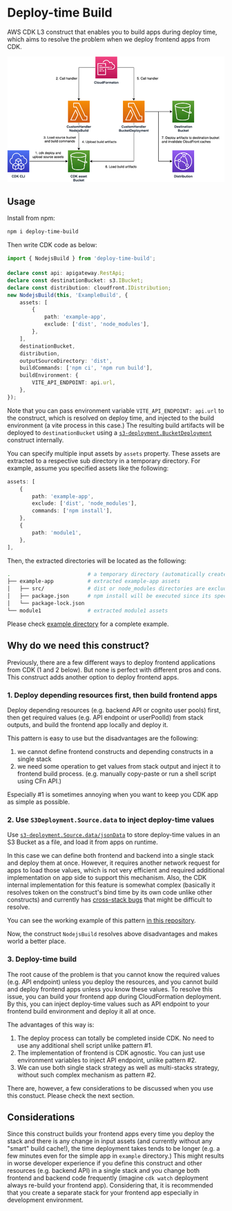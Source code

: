 # Deploy-time Build
AWS CDK L3 construct that enables you to build apps during deploy time, which aims to resolve the problem when we deploy frontend apps from CDK.

![architecture](./imgs/architecture.png)

## Usage
Install from npm:

```sh
npm i deploy-time-build
```

Then write CDK code as below:

```ts
import { NodejsBuild } from 'deploy-time-build';

declare const api: apigateway.RestApi;
declare const destinationBucket: s3.IBucket;
declare const distribution: cloudfront.IDistribution;
new NodejsBuild(this, 'ExampleBuild', {
    assets: [
        {
            path: 'example-app',
            exclude: ['dist', 'node_modules'],
        },
    ],
    destinationBucket,
    distribution,
    outputSourceDirectory: 'dist',
    buildCommands: ['npm ci', 'npm run build'],
    buildEnvironment: {
        VITE_API_ENDPOINT: api.url,
    },
});
```

Note that you can pass environment variable `VITE_API_ENDPOINT: api.url` to the construct, which is resolved on deploy time, and injected to the build environment (a vite process in this case.)
The resulting build artifacts will be deployed to `destinationBucket` using a [`s3-deployment.BucketDeployment`](https://docs.aws.amazon.com/cdk/api/v2/docs/aws-cdk-lib.aws_s3_deployment.BucketDeployment.html) construct internally.

You can specify multiple input assets by `assets` property. These assets are extracted to a respective sub directory in a temporary directory. For example, assume you specified assets like the following:

```ts
assets: [
    {
        path: 'example-app',
        exclude: ['dist', 'node_modules'],
        commands: ['npm install'],
    },
    {
        path: 'module1',
    },
],
```

Then, the extracted directories will be located as the following:

```sh
.                         # a temporary directory (automatically created)
├── example-app           # extracted example-app assets
│   ├── src/              # dist or node_modules directories are excluded even if they exist locally.
│   ├── package.json      # npm install will be executed since its specified in `commands` property.
│   └── package-lock.json
└── module1               # extracted module1 assets
```

Please check [example directory](./example/) for a complete example. 

## Why do we need this construct?
Previously, there are a few different ways to deploy frontend applications from CDK (1 and 2 below). But none is perfect with different pros and cons. This construct adds another option to deploy frontend apps.

### 1. Deploy depending resources first, then build frontend apps
Deploy depending resources (e.g. backend API or cognito user pools) first, then get required values (e.g. API endpoint or userPoolId) from stack outputs, and build the frontend app locally and deploy it.

This pattern is easy to use but the disadvantages are the following:

1. we cannot define frontend constructs and depending constructs in a single stack
2. we need some operation to get values from stack output and inject it to frontend build process. (e.g. manually copy-paste or run a shell script using CFn API.)

Especially #1 is sometimes annoying when you want to keep you CDK app as simple as possible.

### 2. Use `S3Deployment.Source.data` to inject deploy-time values
Use [`s3-deployment.Source.data/jsonData`](https://github.com/aws/aws-cdk/pull/18659) to store deploy-time values in an S3 Bucket as a file, and load it from apps on runtime. 

In this case we can define both frontend and backend into a single stack and deploy them at once. However, it requires another network request for apps to load those values, which is not very efficient and required additional implementation on app side to support this mechanism. Also, the CDK internal implementation for this feature is somewhat complex (basically it resolves token on the construct's bind time by its own code unlike other constructs) and currently has [cross-stack bugs](https://github.com/aws/aws-cdk/issues/19257) that might be difficult to resolve.

You can see the working example of this pattern [in this repository](https://github.com/aws-samples/nextjs-authentication-ui-using-amplify-ui-with-cognito#deploy-cdk-stacks).

Now, the construct `NodejsBuild` resolves above disadvantages and makes world a better place.

### 3. Deploy-time build
The root cause of the problem is that you cannot know the required values (e.g. API endpoint) unless you deploy the resources, and you cannot build and deploy frontend apps unless you know these values. To resolve this issue, you can build your frontend app during CloudFormation deployment. By this, you can inject deploy-time values such as API endpoint to your frontend build environment and deploy it all at once.

The advantages of this way is:

1. The deploy process can totally be completed inside CDK. No need to use any additional shell script unlike pattern #1.
2. The implementation of frontend is CDK agnostic. You can just use environment variables to inject API endpoint, unlike pattern #2.
3. We can use both single stack strategy as well as multi-stacks strategy, without such complex mechanism as pattern #2.

There are, however, a few considerations to be discussed when you use this constuct. Please check the next section.

## Considerations
Since this construct builds your frontend apps every time you deploy the stack and there is any change in input assets (and currently without any "smart" build cache!), the time deployment takes tends to be longer (e.g. a few minutes even for the simple app in `example` directory.) This might results in worse developer experience if you define this construct and other resources (e.g. backend API) in a single stack and you change both frontend and backend code frequently (imagine `cdk watch` deployment always re-build your frontend app). Considering that, it is recommended that you create a separate stack for your frontend app especially in development environment.
